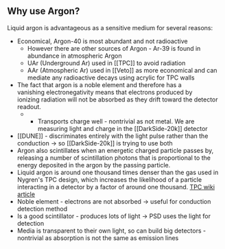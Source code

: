 ## Why use Argon?
Liquid argon is advantageous as a sensitive medium for several reasons:

-   Economical, Argon-40 is most abundant and not radioactive
	-   However there are other sources of Argon - Ar-39 is found in abundance in atmospheric Argon
	-   UAr (Underground Ar) used in [[TPC]] to avoid radiation
	-   AAr (Atmospheric Ar) used in [[Veto]] as more economical and can mediate any radioactive decays using acrylic for TPC walls
-   The fact that argon is a noble element and therefore has a vanishing electronegativity means that electrons produced by ionizing radiation will not be absorbed as they drift toward the detector readout. 
	-   -   Transports charge well - nontrivial as not metal. We are measuring light and charge in the [[DarkSide-20k]] detector
-   [[DUNE]] - discriminates entirely with the light pulse rather than the conduction -> so [[DarkSide-20k]] is trying to use both
-   Argon also scintillates when an energetic charged particle passes by, releasing a number of scintillation photons that is proportional to the energy deposited in the argon by the passing particle. 
-   Liquid argon is around one thousand times denser than the gas used in Nygren's TPC design, which increases the likelihood of a particle interacting in a detector by a factor of around one thousand. [TPC wiki article](https://en.wikipedia.org/wiki/Time_projection_chamber)
-   Noble element - electrons are not absorbed → useful for conduction detection method
-   Is a good scintillator - produces lots of light -> PSD uses the light for detection
-   Media is transparent to their own light, so can build big detectors - nontrivial as absorption is not the same as emission lines

